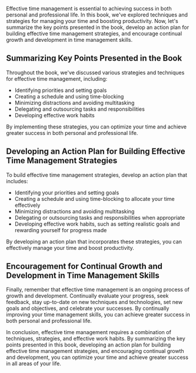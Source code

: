 
Effective time management is essential to achieving success in both personal and professional life. In this book, we've explored techniques and strategies for managing your time and boosting productivity. Now, let's summarize the key points presented in the book, develop an action plan for building effective time management strategies, and encourage continual growth and development in time management skills.

Summarizing Key Points Presented in the Book
--------------------------------------------

Throughout the book, we've discussed various strategies and techniques for effective time management, including:

* Identifying priorities and setting goals
* Creating a schedule and using time-blocking
* Minimizing distractions and avoiding multitasking
* Delegating and outsourcing tasks and responsibilities
* Developing effective work habits

By implementing these strategies, you can optimize your time and achieve greater success in both personal and professional life.

Developing an Action Plan for Building Effective Time Management Strategies
---------------------------------------------------------------------------

To build effective time management strategies, develop an action plan that includes:

* Identifying your priorities and setting goals
* Creating a schedule and using time-blocking to allocate your time effectively
* Minimizing distractions and avoiding multitasking
* Delegating or outsourcing tasks and responsibilities when appropriate
* Developing effective work habits, such as setting realistic goals and rewarding yourself for progress made

By developing an action plan that incorporates these strategies, you can effectively manage your time and boost productivity.

Encouragement for Continual Growth and Development in Time Management Skills
----------------------------------------------------------------------------

Finally, remember that effective time management is an ongoing process of growth and development. Continually evaluate your progress, seek feedback, stay up-to-date on new techniques and technologies, set new goals and objectives, and celebrate your successes. By continually improving your time management skills, you can achieve greater success in both personal and professional life.

In conclusion, effective time management requires a combination of techniques, strategies, and effective work habits. By summarizing the key points presented in this book, developing an action plan for building effective time management strategies, and encouraging continual growth and development, you can optimize your time and achieve greater success in all areas of your life.
